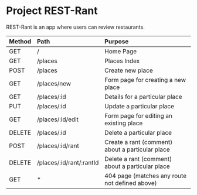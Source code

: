 # Project REST-Rant

REST-Rant is an app where users can review restaurants.

| Method | Path | Purpose |
|:-------|:-----|:--------|
| GET | / | Home Page |
| GET | /places | Places Index |
| POST | /places | Create new place |
| GET | /places/new | Form page for creating a new place |
| GET | /places/:id | Details for a particular place |
| PUT | /places/:id | Update a particular place |
| GET | /places/:id/edit | Form page for editing an existing place |
| DELETE | /places/:id | Delete a particular place |
| POST | /places/:id/rant | Create a rant (comment) about a particular place |
| DELETE | /places/:id/rant/:rantId | Delete a rant (comment) about a particular place |
| GET | * | 404 page (matches any route not defined above) |
